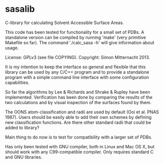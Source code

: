 sasalib
=======

C-library for calculating Solvent Accessible Surface Areas.

This code has been tested for functionality for a small set of PDBs. 
A standalone version can be compiled by running 'make' (very primitive 
Makefile so far). The command './calc_sasa -h' will give information 
about usage.

License: GPLv3 (see file COPYING). Copyright: Simon Mitternacht 2013.

It is my intention to keep the interface so general and flexible that
this library can be used by any C/C++ program and to provide a
standalone program with a simple command line interface with some
configuration capabilities.

So far the algorithms by Lee & Richards and Shrake & Rupley have been 
implemented. Verification has been done by comparing the results of 
the two calculations and by visual inspection of the surfaces found by 
them.

The OONS atom-classification and radii are used by default (Ooi et al. 
PNAS 1987). Users should be easily able to add their own schemes by 
defining new classification functions. Are there other standard radii 
that could be added to library?

Main thing to do now is to test for compatibility with a larger set of 
PDBs.

Has only been tested with GNU compiler, both in Linux and Mac OS X, but 
should work with any C99-compatible compiler. Only requires standard C 
and GNU libraries. 